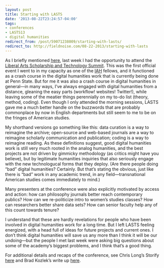 ```yaml
---
layout: post 
title: Starting with LASTS 
date: '2013-08-22T23:24:57-04:00' 
tags: 
- conferences 
- LASTS13 
- digital humanities 
redirect_from: /post/59071238009/starting-with-lasts/
redirect_to: http://fieldnoise.com/08-22-2013/starting-with-lasts
---
```


As I briefly mentioned [here](/post/58419455912/apple-applies-for-patent-on-audio-hyperlinking), last week I had the opportunity to attend the [Liberal Arts Scholarship and Technology Summit](http://sites.psu.edu/lasts2013/). This was the first official event I went to in my capacity as one of the [IAH](http://iah.psu.edu/) fellows, and it functioned as a crash course in the digital humanities work that is currently being done at Penn State. But for me it was also a crash course in digital humanities in general—in many ways, I’ve always engaged with digital humanities from a distance, gleaning the easy parts (workflow! websites! Twitter!), while leaving some of the meatier things perennially on my to-do list (theory, method, coding). Even though I only attended the morning sessions, LASTS gave me a much better handle on the buzzwords that are probably commonplace by now in English departments but still seem to me to be on the fringes of American studies.

My shorthand versions go something like this: data curation is a way to reimagine the archive; open-source and web-based journals are a way to reimagine scholarly communication and publication; coding is a way to reimagine reading. As these definitions suggest, good digital humanities work is still very much rooted in the analog humanities, and the best projects are not driven by gimmicky methodology (as critics might have you believe), but by legitimate humanities inquiries that also seriously engage with the new technologucal forms that they deploy. (Are there people doing “bad” digital humanities? Certainly. But that’s stating the obvious, just like there is “bad” work in any academic trend, in any field—transnational American studies comes immediately to mind.)

Many presenters at the conference were also explicitly motivated by access and action: how can philosophy journals better reach contemporary publics? How can we re-politicize intro to women’s studies classes? How can researchers better share data sets? How can senior faculty help any of this count towards tenure?

I understand that these are hardly revelations for people who have been involved in digital humanities work for a long time. But I left LASTS feeling energized, with a head full of ideas for future projects and current ones. I don’t think digital humanities will save us any more than I think it will be our undoing—but the people I met last week were asking big questions about some of the academy’s biggest problems, and I think that’s a good thing.

For additional details and recaps of the conference, see Chris Long’s Storify [here](http://storify.com/cplong11/liberal-arts-scholarship-and-technology-summit) and Brad Kozlek’s write up [here](http://bradkozlek.com/2013/08/liberal-arts-scholarship-and-technology-summit/).

